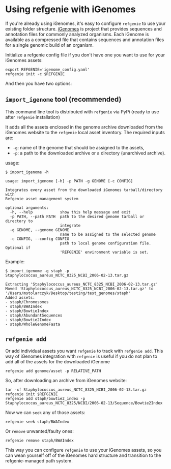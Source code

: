 # Using refgenie with iGenomes

If you're already using iGenomes, it's easy to configure `refgenie` to use your existing folder structure. [iGenomes](https://support.illumina.com/sequencing/sequencing_software/igenome.html) is project that provides sequences and annotation files for commonly analyzed organisms. Each iGenome is available as a compressed file that contains sequences and annotation files for a single genomic build of an organism. 

Initialize a refgenie config file if you don't have one you want to use for your iGenomes assets:

```console
export REFGENIE='igenome_config.yaml'
refgenie init -c $REFGENIE
```

And then you have two options:

## `import_igenome` tool (recommended)

This command line tool is distributed with `refgenie` via PyPi (ready to use after `refgenie` installation)

It adds all the assets enclosed in the genome archive downloaded from the iGenomes website to the `refgenie` local asset inventory. The required inputs are:

* `-g`: name of the genome that should be assigned to the assets,
* `-p`: a path to the downloaded archive or a directory (unarchived archive).

usage: 

```console
$ import_igenome -h

usage: import_igenome [-h] -p PATH -g GENOME [-c CONFIG]

Integrates every asset from the downloaded iGenomes tarball/directory with
Refgenie asset management system

optional arguments:
  -h, --help            show this help message and exit
  -p PATH, --path PATH  path to the desired genome tarball or directory to
                        integrate
  -g GENOME, --genome GENOME
                        name to be assigned to the selected genome
  -c CONFIG, --config CONFIG
                        path to local genome configuration file. Optional if
                        'REFGENIE' environment variable is set.
```

Example:

```console
$ import_igenome -g staph -p Staphylococcus_aureus_NCTC_8325_NCBI_2006-02-13.tar.gz

Extracting 'Staphylococcus_aureus_NCTC_8325_NCBI_2006-02-13.tar.gz'
Moved 'Staphylococcus_aureus_NCTC_8325_NCBI_2006-02-13.tar.gz' to '/Users/mstolarczyk/Desktop/testing/test_genomes/staph'
Added assets: 
- staph/Chromosomes
- staph/BWAIndex
- staph/BowtieIndex
- staph/AbundantSequences
- staph/Bowtie2Index
- staph/WholeGenomeFasta
```

## `refgenie add`

Or add individual assets you want `refgenie` to track with `refgenie add`. This way of iGenomes integration with `refgenie` is useful if you do not plan to add all of the assets for the downloaded iGenome
 

```console
refgenie add genome/asset -p RELATIVE_PATH
```

So, after downloading an archive from iGenomes website:

```console
tar -xf Staphylococcus_aureus_NCTC_8325_NCBI_2006-02-13.tar.gz
refgenie init $REFGENIE
refgenie add staph/bowtie2_index -p Staphylococcus_aureus_NCTC_8325/NCBI/2006-02-13/Sequence/Bowtie2Index
```

Now we can `seek` any of those assets:

```console
refgenie seek staph/BWAIndex
```

Or `remove` unwanted/faulty ones:

```console
refgenie remove staph/BWAIndex
```

This way you can configure `refgenie` to use your iGenomes assets, so you can wean yourself off of the iGenomes hard structure and transition to the refgenie-managed path system.
